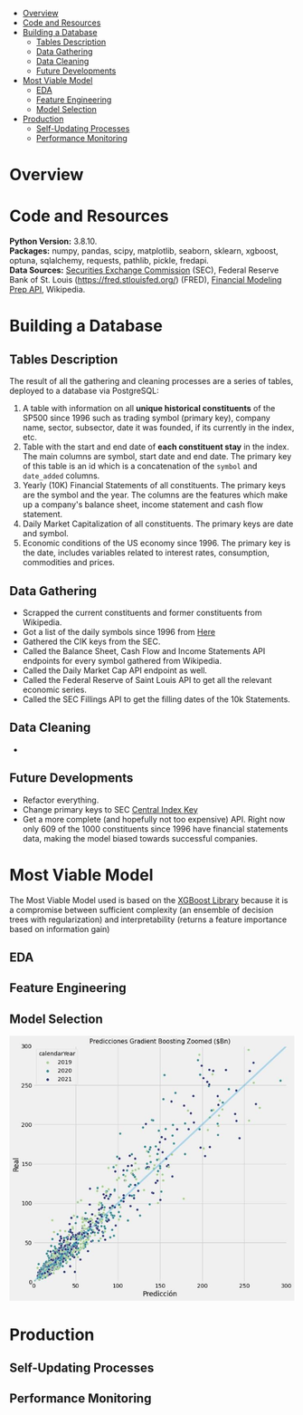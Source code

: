 - [Overview](#overview)
- [Code and Resources](#code-and-resources)
- [Building a Database](#building-a-database)
  - [Tables Description](#tables-description)
  - [Data Gathering](#data-gathering)
  - [Data Cleaning](#data-cleaning)
  - [Future Developments](#future-developments)
- [Most Viable Model](#most-viable-model)
  - [EDA](#eda)
  - [Feature Engineering](#feature-engineering)
  - [Model Selection](#model-selection)
- [Production](#production)
  - [Self-Updating Processes](#self-updating-processes)
  - [Performance Monitoring](#performance-monitoring)
# Overview
# Code and Resources
**Python Version:** 3.8.10.  
**Packages:** numpy, pandas, scipy, matplotlib, seaborn, sklearn, xgboost, optuna, sqlalchemy, requests, pathlib, pickle, fredapi.  
**Data Sources:** [Securities Exchange Commission](https://www.sec.gov/edgar/searchedgar/companysearch.html) (SEC), Federal Reserve Bank of St. Louis (https://fred.stlouisfed.org/) (FRED), [Financial Modeling Prep API](https://site.financialmodelingprep.com/developer/docs/), Wikipedia.  
# Building a Database
## Tables Description
The result of all the gathering and cleaning processes are a series of tables, deployed to a database via PostgreSQL:
1. A table with information on all **unique historical constituents** of the SP500 since 1996 such as trading symbol (primary key), company name, sector, subsector, date it was founded, if its currently in the index, etc.
2. Table with the start and end date of **each constituent stay** in the index. The main columns are symbol, start date and end date. The primary key of this table is an id which is a concatenation of the `symbol` and `date_added` columns.
3. Yearly (10K) Financial Statements of all constituents. The primary keys are the symbol and the year. The columns are the features which make up a company's balance sheet, income statement and cash flow statement.
4. Daily Market Capitalization of all constituents. The primary keys are date and symbol.
5. Economic conditions of the US economy since 1996. The primary key is the date, includes variables related to interest rates, consumption, commodities and prices.
## Data Gathering
- Scrapped the current constituents and former constituents from Wikipedia.
- Got a list of the daily symbols since 1996 from [Here](https://www.followingthetrend.com/trading-evolved/)
- Gathered the CIK keys from the SEC.
- Called the Balance Sheet, Cash Flow and Income Statements API endpoints for every symbol gathered from Wikipedia.
- Called the Daily Market Cap API endpoint as well.
- Called the Federal Reserve of Saint Louis API to get all the relevant economic series.
- Called the SEC Fillings API to get the filling dates of the 10k Statements.
## Data Cleaning
- 
## Future Developments
- Refactor everything.
- Change primary keys to SEC [Central Index Key](https://en.wikipedia.org/wiki/Central_Index_Key)
- Get a more complete (and hopefully not too expensive) API. Right now only 609 of the 1000 constituents since 1996 have financial statements data, making the model biased towards successful companies.
# Most Viable Model
The Most Viable Model used is based on the [XGBoost Library](https://xgboost.ai) because it is a compromise between sufficient complexity (an ensemble of decision trees with regularization) and interpretability (returns a feature importance based on information gain)
## EDA
## Feature Engineering
## Model Selection
![Results](https://github.com/FranciscoPala/SP500_constituents_market_cap_estimator/blob/master/readme_figures/xgb_zoomed.jpg)
# Production
## Self-Updating Processes
## Performance Monitoring